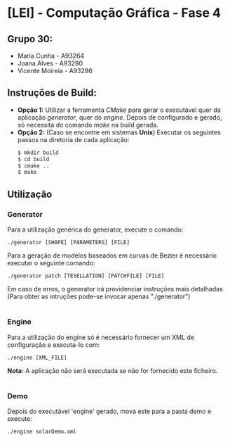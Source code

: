 # __[LEI] - Computação Gráfica - Fase 4__

## Grupo __30__:

- Maria Cunha - A93264
- Joana Alves - A93290
- Vicente Moireia - A93296

## __Instruções de Build:__

- __Opção 1:__ Utilizar a ferramenta _CMake_ para gerar o executável quer da aplicação _generator_, quer do _engine_. Depois de configurado e gerado, só necessita do comando _make_ na build gerada.
- __Opção 2:__ (Caso se encontre em sistemas __Unix__) Executar os seguintes passos na diretoria de cada aplicação:
  ```bash
  $ mkdir build
  $ cd build
  $ cmake ..
  $ make
  ```

## __Utilização__

### __Generator__

Para a utilização genérica do generator, execute o comando:

```
./generator [SHAPE] [PARAMETERS] [FILE]
```

Para a geração de modelos baseados em curvas de Bezier é necessário executar o seguinte comando:

```
./generator patch [TESELLATION] [PATCHFILE] [FILE]
```

Em caso de erros, o generator irá providenciar instruções mais detalhadas (Para obter as intruções pode-se invocar apenas "./generator")


#
### __Engine__


Para a utilização do engine só é necessário fornecer um XML de configuração e executa-lo com:

```
./engine [XML_FILE]
```

**Nota:** A aplicação não será executada se não for fornecido este ficheiro.


#
### __Demo__

Depois do executável 'engine' gerado, mova este para a pasta demo e execute:

```
./engine solarDemo.xml
```
